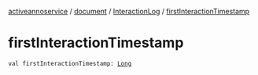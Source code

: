 [activeannoservice](../../index.md) / [document](../index.md) / [InteractionLog](index.md) / [firstInteractionTimestamp](./first-interaction-timestamp.md)

# firstInteractionTimestamp

`val firstInteractionTimestamp: `[`Long`](https://kotlinlang.org/api/latest/jvm/stdlib/kotlin/-long/index.html)